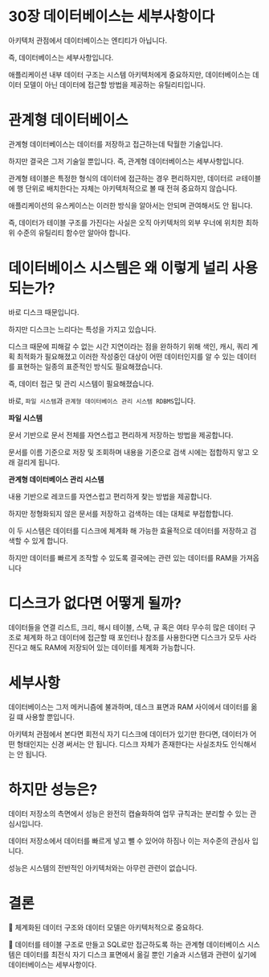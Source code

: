 # 30장 데이터베이스는 세부사항이다

아키텍처 관점에서 데이터베이스는 엔티티가 아닙니다.

즉, 데이터베이스는 세부사항입니다.

애플리케이션 내부 데이터 구조는 시스템 아키텍처에게 중요하지만, 데이터베이스는 데이터 모델이 아닌 데이터에 접근할 방법을 제공하는 유틸리티입니다.

# 관계형 데이터베이스

관계형 데이터베이스는 데이터를 저장하고 접근하는데 탁월한 기술입니다.

하지만 결국은 그저 기술일 뿐입니다. 즉, 관계형 데이터베이스는 세부사항입니다.

관계형 테이블은 특정한 형식의 데이터에 접근하는 경우 편리하지만, 데이터르 ㄹ테이블에 행 단위로 배치한다는 자체는 아키텍처적으로 볼 때 전혀 중요하지 않습니다.

애플리케이션의 유스케이스는 이러한 방식을 알아서는 안되며 관여해서도 안 됩니다.

즉, 데이터가 테이블 구조를 가진다는 사실은 오직 아키텍처의 외부 우너에 위치한 최하위 수준의 유틸리티 함수만 알아야 합니다.

# 데이터베이스 시스템은 왜 이렇게 널리 사용되는가?

바로 디스크 때문입니다.

하지만 디스크는 느리다는 특성을 가지고 있습니다.

디스크 때문에 피해갈 수 없는 시간 지연이라는 점을 완하하기 위해 색인, 캐시, 쿼리 계획 최적화가 필요해졌고 이러한 작성중인 대상이 어떤 데이터인지를 알 수 있는 데이터를 표현하는 일종의 표준적인 방식도 필요해졌습니다.

즉, 데이터 접근 및 관리 시스템이 필요해졌습니다.

바로, `파일 시스템`과 `관계형 데이터베이스 관리 시스템 RDBMS`입니다.

**파일 시스템**

문서 기반으로 문서 전체를 자연스럽고 편리하게 저장하는 방법을 제공합니다.

문서를 이름 기준으로 저장 및 조회하며 내용을 기준으로 검색 시에는 접합하지 앟고 오래 걸리게 됩니다.

**관계형 데이터베이스 관리 시스템**

내용 기반으로 레코드를 자연스럽고 편리하게 찾는 방법을 제공합니다.

하지만 정형화되지 않은 문서를 저장하고 검색하는 데는 대체로 부접합합니다.

이 두 시스템은 데이터를 디스크에 체계화 해 가능한 효율적으로 데이터를 저장하고 검색할 수 있게 합니다.

하지만 데이터를 빠르게 조작할 수 있도록 결국에는 관련 있는 데이터를 RAM을 가져옵니다

# 디스크가 없다면 어떻게 될까?

데이터들을 연결 리스트, 크리, 해시 테이블, 스택, 규 혹은 여타 무수히 많은 데이터 구조로 체계화 하고 데이터에 접근할 때 포인터나 참조를 사용한다면 디스크가 모두 사라진다고 해도 RAM에 저장되어 있는 데이터를 체계화 가능합니다.

# 세부사항

데이터베이스는 그저 메커니즘에 불과하며, 데스크 표면과 RAM 사이에서 데이터를 옮길 떄 사용할 뿐입니다.

아키텍처 관점에서 본다면 회전식 자기 디스크에 데이터가 있기만 한다면, 데이터가 어떤 형태인지는 신경 써서는 안 됩니다. 디스크 자체가 존재한다는 사실조차도 인식해서는 안 됩니다.

# 하지만 성능은?

데이터 저장소의 측면에서 성능은 완전히 캡슐화하여 업무 규칙과는 분리할 수 있는 관심시입니다.

데이터 저장소에서 데이터를 빠르게 넣고 뺄 수 있어야 하짐나 이는 저수준의 관심사 입니다.

성능은 시스템의 전반적인 아키텍처와는 아무런 관련이 없습니다.

# 결론

📌  체계화된 데이터 구조와 데이터 모델은 아키텍처적으로 중요하다.

📌  데이터를 테이블 구조로 만들고 SQL로만 접근하도록 하는 관계형 데이터베이스 시스템은 데이터를 최전식 자기 디스크 표면에서 옮길 뿐인 기술과 시스템과 관련이 싶기에 데이터베이스는 세부사항이다.
